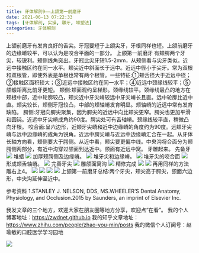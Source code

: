 ```yaml
---
title: 牙体解剖9——上颌第一前磨牙
date: 2021-06-13 07:22:33
tags: [牙体解剖, 实操, 雕牙, 堆塑法]
categories: 牙体解剖
---
```

上颌前磨牙有发育良好的舌尖。牙冠要短于上颌尖牙，牙根同样也短。上颌前磨牙的边缘嵴较平，可以认为是咬合平面的一部分。
上颌第一前磨牙
有颊腭两个牙尖，较锐利。颊侧线角突出。牙冠比尖牙短1.5-2mm，从颊侧看与尖牙类似。近远中接触区约在同一水平。颊尖近中斜面长于远中。近远中径小于尖牙。常为双根和双根管，即使外表是单根也常有两个根管。一些特征:①颊舌径大于近远中径；②接触区面积较大；③近远中接触区约在同一水平；④近远中颈缘线较平；⑤颌龈距离比前牙更短。
颊侧:颊面观约呈梯形。颈缘线较平。颈缘线最凸的地方在颊根中部，近中轮廓较凸，颊尖近中牙尖嵴较远中牙尖嵴长且直。远中轮廓比近中直。颊尖较长，颊侧牙冠较凸，中部的颊轴嵴发育明显。颊轴嵴的近远中常有发育缺陷。
腭侧:牙冠向腭尖聚集，因为腭尖的近远中向比颊尖更窄。腭尖也更加平滑和圆钝。近远中牙尖嵴成角约90度。腭尖处可有舌轴嵴。颈缘线较平直，稍微凸向牙根。
咬合面:呈六边形，近颊牙尖嵴和近中边缘嵴的角度约为90度。远颊牙尖嵴与远中边缘嵴的成角为锐角。近远中腭尖嵴与近远中边缘嵴汇合在一起。从牙体长轴方向看，颊侧要大于腭侧。从近中看，颊尖要更偏中线。中央沟将合面分为颊腭侧两部分，有近中沟穿过颌面到达近中。颌面有近远中窝。
牙雕起来。
先备牙
![](https://zymblog-1258069789.cos.ap-chengdu.myqcloud.com/blog0249-toothcarve/33/01.png)
堆蜡
![](https://zymblog-1258069789.cos.ap-chengdu.myqcloud.com/blog0249-toothcarve/33/02.png)
加厚颊腭侧及边缘嵴。
![](https://zymblog-1258069789.cos.ap-chengdu.myqcloud.com/blog0249-toothcarve/33/03.png)
堆牙尖和边缘嵴。
![](https://zymblog-1258069789.cos.ap-chengdu.myqcloud.com/blog0249-toothcarve/33/04.png)
堆牙尖的咬合面
![](https://zymblog-1258069789.cos.ap-chengdu.myqcloud.com/blog0249-toothcarve/33/05.png)
形成颊舌轴嵴。
![](https://zymblog-1258069789.cos.ap-chengdu.myqcloud.com/blog0249-toothcarve/33/06.png)
完善牙尖
![](https://zymblog-1258069789.cos.ap-chengdu.myqcloud.com/blog0249-toothcarve/33/07.png)
雕颌面窝沟
![](https://zymblog-1258069789.cos.ap-chengdu.myqcloud.com/blog0249-toothcarve/33/08.png)
精修完成
![](https://zymblog-1258069789.cos.ap-chengdu.myqcloud.com/blog0249-toothcarve/33/09.png)
![](https://zymblog-1258069789.cos.ap-chengdu.myqcloud.com/blog0249-toothcarve/33/10.png)
再用同样的方法雕右上4。
![](https://zymblog-1258069789.cos.ap-chengdu.myqcloud.com/blog0249-toothcarve/33/11.png)
![](https://zymblog-1258069789.cos.ap-chengdu.myqcloud.com/blog0249-toothcarve/33/12.png)
![](https://zymblog-1258069789.cos.ap-chengdu.myqcloud.com/blog0249-toothcarve/33/13.png)
![](https://zymblog-1258069789.cos.ap-chengdu.myqcloud.com/blog0249-toothcarve/33/14.png)
上颌第一前磨牙总结:两个牙尖，颊尖高于腭尖，颌面六边形，中央沟延伸至近中。






参考资料
1.STANLEY J. NELSON, DDS, MS.WHEELER’S
Dental Anatomy, Physiology, and
Occlusion.2015 by Saunders, an imprint of
Elsevier Inc.








我发文章的三个地方，欢迎大家在朋友圈等地方分享，欢迎点“在看”。
我的个人博客地址：https://zwdnet.github.io
我的知乎文章地址： https://www.zhihu.com/people/zhao-you-min/posts
我的微信个人订阅号：赵瑜敏的口腔医学学习园地








![](https://zymblog-1258069789.cos.ap-chengdu.myqcloud.com/other/wx.jpg)
